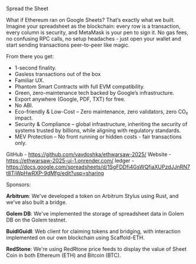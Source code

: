 Spread the Sheet

What if Ethereum ran on Google Sheets? That’s exactly what we built. Imagine your spreadsheet as the blockchain: every row is a transaction, every column is security, and MetaMask is your pen to sign it. No gas fees, no confusing RPC calls, no setup headaches - just open your wallet and start sending transactions peer-to-peer like magic.

From there you get:

- 1-second finality.
- Gasless transactions out of the box
- Familiar UX.
- Phantom Smart Contracts with full EVM compatibility.
- Green, zero-maintenance tech backed by Google’s infrastructure.
- Export anywhere (Google, PDF, TXT) for free.
- No ABI.
- Eco-friendly & Low-Cost – Zero maintenance, zero validators, zero CO₂ impact.
- Security & Compliance – global infrastructure, inheriting the security of systems trusted by billions, while aligning with regulatory standards.
- MEV Protection – No front running or hidden costs - fair transactions only.


GitHub - https://github.com/vavdoshka/ethwarsaw-2025/
Website - https://ethwarsaw-2025-ui-1.onrender.com/
ledger - https://docs.google.com/spreadsheets/d/1SgFDDfi4GsWQfjaXUPzdJJnRN7t8TjWpHwRXP-9dMfg/edit?usp=sharing



Sponsors:

**Arbitrum**: We've developed a token on Arbitrum Stylus using Rust, and we've also built a bridge.

**Golem DB**: We've implemented the storage of spreadsheet data in Golem DB on the Golem testnet.

**BuidlGuidl**: Web client for claiming tokens and bridging, with interaction implemented on our own blockchain using Scaffold-ETH.

**RedStone**: We're using RedRtone price feeds to display the value of Sheet Coin in both Ethereum (ETH) and Bitcoin (BTC).
